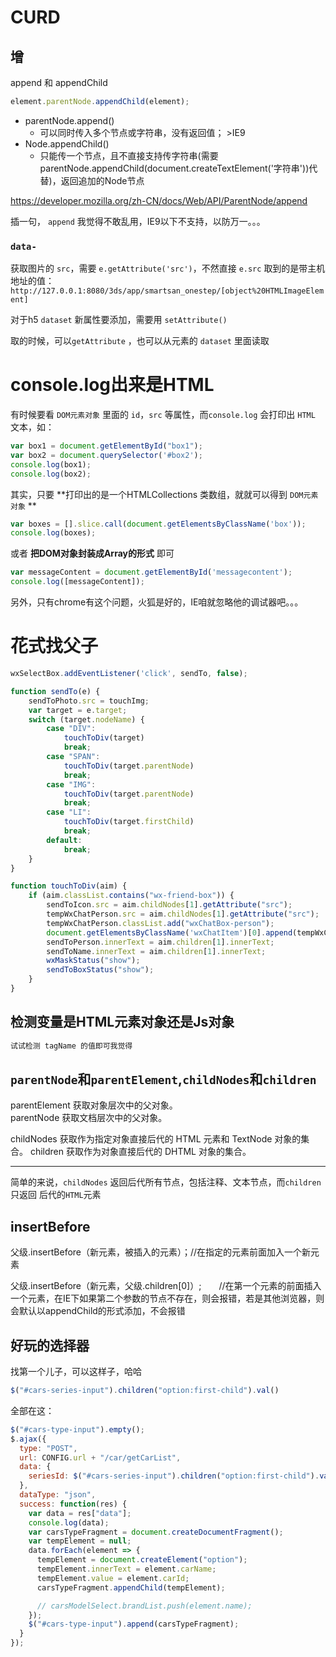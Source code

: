 # CURD

## 增
append 和 appendChild
```javascript
element.parentNode.appendChild(element);
```
- parentNode.append()
    - 可以同时传入多个节点或字符串，没有返回值； >IE9
- Node.appendChild()
    - 只能传一个节点，且不直接支持传字符串(需要parentNode.appendChild(document.createTextElement('字符串'))代替)，返回追加的Node节点

https://developer.mozilla.org/zh-CN/docs/Web/API/ParentNode/append

插一句， `append` 我觉得不敢乱用，IE9以下不支持，以防万一。。。


### `data-`
获取图片的 `src`，需要 `e.getAttribute('src')`，不然直接 `e.src` 取到的是带主机地址的值：
`http://127.0.0.1:8080/3ds/app/smartsan_onestep/[object%20HTMLImageElement]`

对于h5 `dataset` 新属性要添加，需要用 `setAttribute()`

取的时候，可以`getAttribute` ，也可以从元素的 `dataset` 里面读取









# console.log出来是HTML

有时候要看 `DOM元素对象` 里面的 `id`，`src` 等属性，而`console.log` 会打印出 `HTML` 文本，如：

```js
var box1 = document.getElementById("box1");
var box2 = document.querySelector('#box2');
console.log(box1);
console.log(box2);
```
其实，只要 **打印出的是一个HTMLCollections 类数组，就就可以得到 `DOM元素对象` **
```js
var boxes = [].slice.call(document.getElementsByClassName('box'));
console.log(boxes);
```
或者 **把DOM对象封装成Array的形式** 即可
```js
var messageContent = document.getElementById('messagecontent');
console.log([messageContent]);

```
另外，只有chrome有这个问题，火狐是好的，IE咱就忽略他的调试器吧。。。


# 花式找父子

```javascript
wxSelectBox.addEventListener('click', sendTo, false);

function sendTo(e) {
    sendToPhoto.src = touchImg;
    var target = e.target;
    switch (target.nodeName) {
        case "DIV":
            touchToDiv(target)
            break;
        case "SPAN":
            touchToDiv(target.parentNode)
            break;
        case "IMG":
            touchToDiv(target.parentNode)
            break;
        case "LI":
            touchToDiv(target.firstChild)
            break;
        default:
            break;
    }
}

function touchToDiv(aim) {
    if (aim.classList.contains("wx-friend-box")) {
        sendToIcon.src = aim.childNodes[1].getAttribute("src");
        tempWxChatPerson.src = aim.childNodes[1].getAttribute("src");
        tempWxChatPerson.classList.add("wxChatBox-person");
        document.getElementsByClassName('wxChatItem')[0].append(tempWxChatPerson);
        sendToPerson.innerText = aim.children[1].innerText;
        sendToName.innerText = aim.children[1].innerText;
        wxMaskStatus("show");
        sendToBoxStatus("show");
    }
}
```


## 检测变量是HTML元素对象还是Js对象

```js
试试检测 tagName 的值即可我觉得
```

## `parentNode`和`parentElement`,`childNodes`和`children`

parentElement 获取对象层次中的父对象。  
parentNode 获取文档层次中的父对象。

childNodes 获取作为指定对象直接后代的 HTML 元素和 TextNode 对象的集合。 
children 获取作为对象直接后代的 DHTML 对象的集合。 

--------------------------------------------------------
简单的来说，`childNodes` 返回后代所有节点，包括注释、文本节点，而`children`只返回 后代的`HTML`元素

## insertBefore


 父级.insertBefore（新元素，被插入的元素）；//在指定的元素前面加入一个新元素

父级.insertBefore（新元素，父级.children[0]）;　　//在第一个元素的前面插入一个元素，在IE下如果第二个参数的节点不存在，则会报错，若是其他浏览器，则会默认以appendChild的形式添加，不会报错

## 好玩的选择器
找第一个儿子，可以这样子，哈哈
```js
$("#cars-series-input").children("option:first-child").val()
```
全部在这：
```js
$("#cars-type-input").empty();
$.ajax({
  type: "POST",
  url: CONFIG.url + "/car/getCarList",
  data: {
    seriesId: $("#cars-series-input").children("option:first-child").val()
  },
  dataType: "json",
  success: function(res) {
    var data = res["data"];
    console.log(data);
    var carsTypeFragment = document.createDocumentFragment();
    var tempElement = null;
    data.forEach(element => {
      tempElement = document.createElement("option");
      tempElement.innerText = element.carName;
      tempElement.value = element.carId;
      carsTypeFragment.appendChild(tempElement);

      // carsModelSelect.brandList.push(element.name);
    });
    $("#cars-type-input").append(carsTypeFragment);
  }
});
```